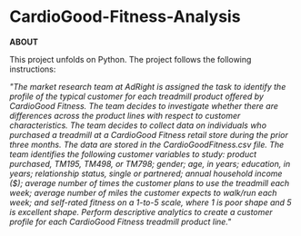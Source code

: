 # CardioGood-Fitness-Analysis

**ABOUT** 

This project unfolds on Python. The project follows the following instructions: 

_"The market research team at AdRight is assigned the task to identify the profile of the typical customer for each treadmill product offered by CardioGood Fitness. The team decides to investigate whether there are differences across the product lines with respect to customer characteristics. The team decides to collect data on individuals who purchased a treadmill at a CardioGood Fitness retail store during the prior three months. The data are stored in the CardioGoodFitness.csv file. The team identifies the following customer variables to study: product purchased, TM195, TM498, or TM798; gender; age, in years; education, in years; relationship status, single or partnered; annual household income ($); average number of times the customer plans to use the treadmill each week; average number of miles the customer expects to walk/run each week; and self-rated fitness on a 1-to-5 scale, where 1 is poor shape and 5 is excellent shape. Perform descriptive analytics to create a customer profile for each CardioGood Fitness treadmill product line."_
